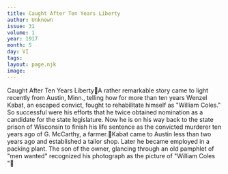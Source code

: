 ```yaml
---
title: Caught After Ten Years Liberty
author: Unknown
issue: 31
volume: 1
year: 1917
month: 5
day: VI
tags:
layout: page.njk
image:
---
```

Caught After Ten Years LibertyA rather remarkable story came to light recently from Austin, Minn., telling how for more than ten years Wenzel Kabat, an escaped convict, fought to rehabilitate himself as "William Coles." So successful were his efforts that he twice obtained nomination as a candidate for the state legislature. Now he is on his way back to the state prison of Wisconsin to finish his life sentence as the convicted murderer ten years ago of G. McCarthy, a farmer.Kabat came to Austin less than two years ago and established a tailor shop. Later he became employed in a packing plant. The son of the owner, glancing through an old pamphlet of "men wanted" recognized his photograph as the picture of "William Coles "
